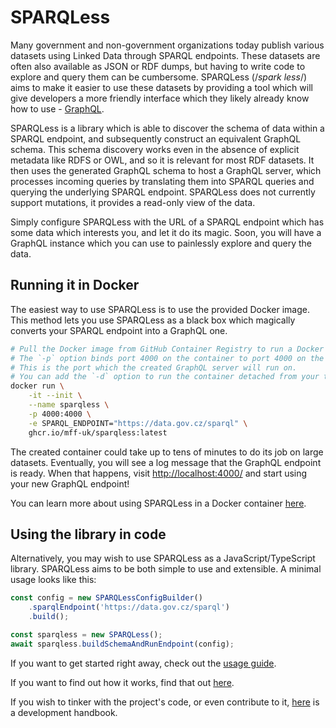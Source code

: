 # SPARQLess

Many government and non-government organizations today publish various datasets using Linked Data through SPARQL endpoints.
These datasets are often also available as JSON or RDF dumps, but having to write code to explore and query them can be cumbersome.
SPARQLess (/_spark less_/) aims to make it easier to use these datasets by providing a tool which will give developers a more
friendly interface which they likely already know how to use - [GraphQL](https://graphql.org/learn/).

SPARQLess is a library which is able to discover the schema of data within a SPARQL endpoint,
and subsequently construct an equivalent GraphQL schema.
This schema discovery works even in the absence of explicit metadata like RDFS or OWL,
and so it is relevant for most RDF datasets.
It then uses the generated GraphQL schema to host a GraphQL server, which processes incoming
queries by translating them into SPARQL queries and querying the underlying SPARQL endpoint.
SPARQLess does not currently support mutations, it provides a read-only view of the data.

Simply configure SPARQLess with the URL of a SPARQL endpoint which has some data which interests you, and
let it do its magic. Soon, you will have a GraphQL instance which you can use to painlessly explore and query the data.

## Running it in Docker

The easiest way to use SPARQLess is to use the provided Docker image.
This method lets you use SPARQLess as a black box which magically converts your SPARQL
endpoint into a GraphQL one.

```bash
# Pull the Docker image from GitHub Container Registry to run a Docker container named `sparqless`.
# The `-p` option binds port 4000 on the container to port 4000 on the local machine.
# This is the port which the created GraphQL server will run on.
# You can add the `-d` option to run the container detached from your terminal.
docker run \
    -it --init \
    --name sparqless \
    -p 4000:4000 \
    -e SPARQL_ENDPOINT="https://data.gov.cz/sparql" \
    ghcr.io/mff-uk/sparqless:latest
```

The created container could take up to tens of minutes to do its job on large datasets.
Eventually, you will see a log message that the GraphQL endpoint is ready.
When that happens, visit [http://localhost:4000/](http://localhost:4000/) and start using
your new GraphQL endpoint!

You can learn more about using SPARQLess in a Docker container [here](docker.md).

## Using the library in code

Alternatively, you may wish to use SPARQLess as a JavaScript/TypeScript library.
SPARQLess aims to be both simple to use and extensible. A minimal usage looks like this:

```ts
const config = new SPARQLessConfigBuilder()
    .sparqlEndpoint('https://data.gov.cz/sparql')
    .build();

const sparqless = new SPARQLess();
await sparqless.buildSchemaAndRunEndpoint(config);
```

If you want to get started right away, check out the [usage guide](usage.md).

If you want to find out how it works, find that out [here](overview.md).

If you wish to tinker with the project's code, or even contribute to it, [here](development.md) is a development
handbook.
